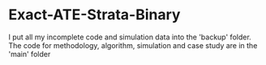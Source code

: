 # Exact-ATE-Strata-Binary
I put all my incomplete code and simulation data into the 'backup' folder. The code for methodology, algorithm, simulation and case study are in the 'main' folder
